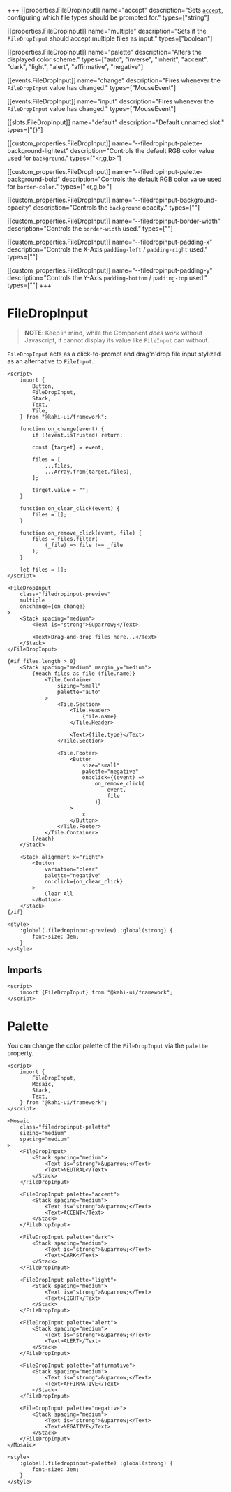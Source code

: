 +++
[[properties.FileDropInput]]
name="accept"
description="Sets [`accept`](https://developer.mozilla.org/en-US/docs/Web/HTML/Element/input/file#accept), configuring which file types should be prompted for."
types=["string"]

[[properties.FileDropInput]]
name="multiple"
description="Sets if the `FileDropInput` should accept multiple files as input."
types=["boolean"]

[[properties.FileDropInput]]
name="palette"
description="Alters the displayed color scheme."
types=["auto", "inverse", "inherit", "accent", "dark", "light", "alert", "affirmative", "negative"]

[[events.FileDropInput]]
name="change"
description="Fires whenever the `FileDropInput` value has changed."
types=["MouseEvent"]

[[events.FileDropInput]]
name="input"
description="Fires whenever the `FileDropInput` value has changed."
types=["MouseEvent"]

[[slots.FileDropInput]]
name="default"
description="Default unnamed slot."
types=["{}"]

[[custom_properties.FileDropInput]]
name="--filedropinput-palette-background-lightest"
description="Controls the default RGB color value used for `background`."
types=["<r,g,b>"]

[[custom_properties.FileDropInput]]
name="--filedropinput-palette-background-bold"
description="Controls the default RGB color value used for `border-color`."
types=["<r,g,b>"]

[[custom_properties.FileDropInput]]
name="--filedropinput-background-opacity"
description="Controls the `background` opacity."
types=["<alpha-value>"]

[[custom_properties.FileDropInput]]
name="--filedropinput-border-width"
description="Controls the `border-width` used."
types=["<length>"]

[[custom_properties.FileDropInput]]
name="--filedropinput-padding-x"
description="Controls the X-Axis `padding-left` / `padding-right` used."
types=["<length>"]

[[custom_properties.FileDropInput]]
name="--filedropinput-padding-y"
description="Controls the Y-Axis `padding-bottom` / `padding-top` used."
types=["<length>"]
+++

# FileDropInput

> **NOTE**: Keep in mind, while the Component _does work_ without Javascript, it cannot display its value like `FileInput` can without.

`FileDropInput` acts as a click-to-prompt and drag'n'drop file input stylized as an alternative to `FileInput`.

```svelte {title="FileDropInput Preview" mode="repl"}
<script>
    import {
        Button,
        FileDropInput,
        Stack,
        Text,
        Tile,
    } from "@kahi-ui/framework";

    function on_change(event) {
        if (!event.isTrusted) return;

        const {target} = event;

        files = [
            ...files,
            ...Array.from(target.files),
        ];

        target.value = "";
    }

    function on_clear_click(event) {
        files = [];
    }

    function on_remove_click(event, file) {
        files = files.filter(
            (_file) => file !== _file
        );
    }

    let files = [];
</script>

<FileDropInput
    class="filedropinput-preview"
    multiple
    on:change={on_change}
>
    <Stack spacing="medium">
        <Text is="strong">&uparrow;</Text>

        <Text>Drag-and-drop files here...</Text>
    </Stack>
</FileDropInput>

{#if files.length > 0}
    <Stack spacing="medium" margin_y="medium">
        {#each files as file (file.name)}
            <Tile.Container
                sizing="small"
                palette="auto"
            >
                <Tile.Section>
                    <Tile.Header>
                        {file.name}
                    </Tile.Header>

                    <Text>{file.type}</Text>
                </Tile.Section>

                <Tile.Footer>
                    <Button
                        size="small"
                        palette="negative"
                        on:click={(event) =>
                            on_remove_click(
                                event,
                                file
                            )}
                    >
                        x
                    </Button>
                </Tile.Footer>
            </Tile.Container>
        {/each}
    </Stack>

    <Stack alignment_x="right">
        <Button
            variation="clear"
            palette="negative"
            on:click={on_clear_click}
        >
            Clear All
        </Button>
    </Stack>
{/if}

<style>
    :global(.filedropinput-preview) :global(strong) {
        font-size: 3em;
    }
</style>
```

## Imports

```svelte {title="FileDropInput Imports"}
<script>
    import {FileDropInput} from "@kahi-ui/framework";
</script>
```

# Palette

You can change the color palette of the `FileDropInput` via the `palette` property.

```svelte {title="FileDropInput Palette" mode="repl"}
<script>
    import {
        FileDropInput,
        Mosaic,
        Stack,
        Text,
    } from "@kahi-ui/framework";
</script>

<Mosaic
    class="filedropinput-palette"
    sizing="medium"
    spacing="medium"
>
    <FileDropInput>
        <Stack spacing="medium">
            <Text is="strong">&uparrow;</Text>
            <Text>NEUTRAL</Text>
        </Stack>
    </FileDropInput>

    <FileDropInput palette="accent">
        <Stack spacing="medium">
            <Text is="strong">&uparrow;</Text>
            <Text>ACCENT</Text>
        </Stack>
    </FileDropInput>

    <FileDropInput palette="dark">
        <Stack spacing="medium">
            <Text is="strong">&uparrow;</Text>
            <Text>DARK</Text>
        </Stack>
    </FileDropInput>

    <FileDropInput palette="light">
        <Stack spacing="medium">
            <Text is="strong">&uparrow;</Text>
            <Text>LIGHT</Text>
        </Stack>
    </FileDropInput>

    <FileDropInput palette="alert">
        <Stack spacing="medium">
            <Text is="strong">&uparrow;</Text>
            <Text>ALERT</Text>
        </Stack>
    </FileDropInput>

    <FileDropInput palette="affirmative">
        <Stack spacing="medium">
            <Text is="strong">&uparrow;</Text>
            <Text>AFFIRMATIVE</Text>
        </Stack>
    </FileDropInput>

    <FileDropInput palette="negative">
        <Stack spacing="medium">
            <Text is="strong">&uparrow;</Text>
            <Text>NEGATIVE</Text>
        </Stack>
    </FileDropInput>
</Mosaic>

<style>
    :global(.filedropinput-palette) :global(strong) {
        font-size: 3em;
    }
</style>
```
